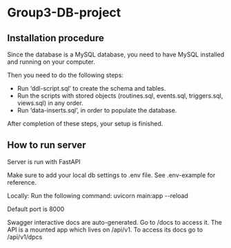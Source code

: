 # Group3-DB-project

## Installation procedure
Since the database is a MySQL database, you need to have MySQL installed and running on your computer.

Then you need to do the following steps:
- Run ‘ddl-script.sql’ to create the schema and tables.
- Run the scripts with stored objects (routines.sql, events.sql, triggers.sql, views.sql) in any order.
- Run ‘data-inserts.sql’, in order to populate the database.

After completion of these steps, your setup is finished.

## How to run server
Server is run with FastAPI

Make sure to add your local db settings to .env file. See .env-example for reference.

Locally:
Run the following command: uvicorn main:app --reload

Default port is 8000

Swagger interactive docs are auto-generated. Go to /docs to access it.
The API is a mounted app which lives on /api/v1. To access its docs go to /api/v1/dpcs
